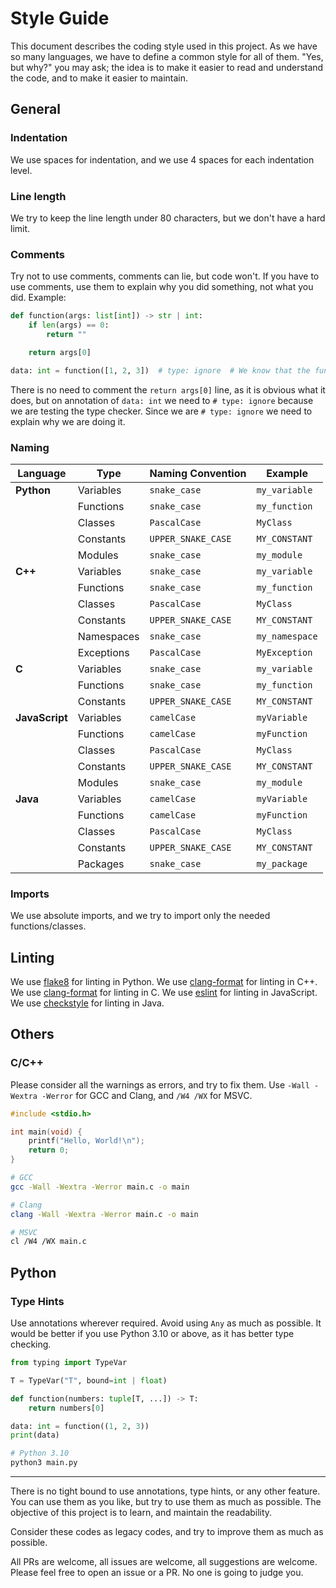 # Style Guide

This document describes the coding style used in this project. As we have so many languages, we have to define a common style for all of them.
"Yes, but why?" you may ask; the idea is to make it easier to read and understand the code, and to make it easier to maintain.

## General

### Indentation

We use spaces for indentation, and we use 4 spaces for each indentation level.

### Line length

We try to keep the line length under 80 characters, but we don't have a hard limit.

### Comments

Try not to use comments, comments can lie, but code won't. If you have to use comments, use them to explain why you did something, not what you did.
Example:

```python
def function(args: list[int]) -> str | int:
    if len(args) == 0:
        return ""

    return args[0]

data: int = function([1, 2, 3])  # type: ignore  # We know that the function returns a string, but we are testing the type checker
```

There is no need to comment the `return args[0]` line, as it is obvious what it does, but on annotation of `data: int` we need to `# type: ignore` because we are testing the type checker. Since we are `# type: ignore` we need to explain why we are doing it.

### Naming

| Language        | Type          | Naming Convention | Example       |
| --------------- | ------------- | ------------------ | ------------- |
| **Python**      | Variables     | `snake_case`       | `my_variable` |
|                 | Functions     | `snake_case`       | `my_function` |
|                 | Classes       | `PascalCase`       | `MyClass`     |
|                 | Constants     | `UPPER_SNAKE_CASE`  | `MY_CONSTANT` |
|                 | Modules       | `snake_case`       | `my_module`   |
| **C++**         | Variables     | `snake_case`       | `my_variable` |
|                 | Functions     | `snake_case`       | `my_function` |
|                 | Classes       | `PascalCase`       | `MyClass`     |
|                 | Constants     | `UPPER_SNAKE_CASE`  | `MY_CONSTANT` |
|                 | Namespaces    | `snake_case`       | `my_namespace`|
|                 | Exceptions    | `PascalCase`       | `MyException` |
| **C**           | Variables     | `snake_case`       | `my_variable` |
|                 | Functions     | `snake_case`       | `my_function` |
|                 | Constants     | `UPPER_SNAKE_CASE`  | `MY_CONSTANT` |
| **JavaScript**  | Variables     | `camelCase`        | `myVariable`  |
|                 | Functions     | `camelCase`        | `myFunction`  |
|                 | Classes       | `PascalCase`       | `MyClass`     |
|                 | Constants     | `UPPER_SNAKE_CASE`  | `MY_CONSTANT` |
|                 | Modules       | `snake_case`       | `my_module`   |
| **Java**        | Variables     | `camelCase`        | `myVariable`  |
|                 | Functions     | `camelCase`        | `myFunction`  |
|                 | Classes       | `PascalCase`       | `MyClass`     |
|                 | Constants     | `UPPER_SNAKE_CASE`  | `MY_CONSTANT` |
|                 | Packages      | `snake_case`       | `my_package`  |

### Imports

We use absolute imports, and we try to import only the needed functions/classes.

## Linting

We use [flake8](https://flake8.pycqa.org/en/latest/) for linting in Python.
We use [clang-format](https://clang.llvm.org/docs/ClangFormat.html) for linting in C++.
We use [clang-format](https://clang.llvm.org/docs/ClangFormat.html) for linting in C.
We use [eslint](https://eslint.org/) for linting in JavaScript.
We use [checkstyle](https://checkstyle.sourceforge.io/) for linting in Java.

## Others

### C/C++

Please consider all the warnings as errors, and try to fix them. Use `-Wall -Wextra -Werror` for GCC and Clang, and `/W4 /WX` for MSVC.

```c
#include <stdio.h>

int main(void) {
    printf("Hello, World!\n");
    return 0;
}
```

```bash
# GCC
gcc -Wall -Wextra -Werror main.c -o main
```

```bash
# Clang
clang -Wall -Wextra -Werror main.c -o main
```

```bash
# MSVC
cl /W4 /WX main.c
```

## Python

### Type Hints

Use annotations wherever required. Avoid using `Any` as much as possible. It would be better if you use Python 3.10 or above, as it has better type checking.

```python
from typing import TypeVar

T = TypeVar("T", bound=int | float)

def function(numbers: tuple[T, ...]) -> T:
    return numbers[0]

data: int = function((1, 2, 3))
print(data)
```

```bash
# Python 3.10
python3 main.py
```

---

There is no tight bound to use annotations, type hints, or any other feature. You can use them as you like, but try to use them as much as possible.
The objective of this project is to learn, and maintain the readability.

Consider these codes as legacy codes, and try to improve them as much as possible.

All PRs are welcome, all issues are welcome, all suggestions are welcome. Please feel free to open an issue or a PR. No one is going to judge you.
